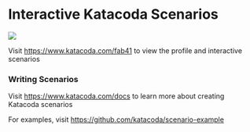 # Interactive Katacoda Scenarios

[![](http://shields.katacoda.com/katacoda/fab41/count.svg)](https://www.katacoda.com/fab41 "Get your profile on Katacoda.com")

Visit https://www.katacoda.com/fab41 to view the profile and interactive scenarios

### Writing Scenarios
Visit https://www.katacoda.com/docs to learn more about creating Katacoda scenarios

For examples, visit https://github.com/katacoda/scenario-example
